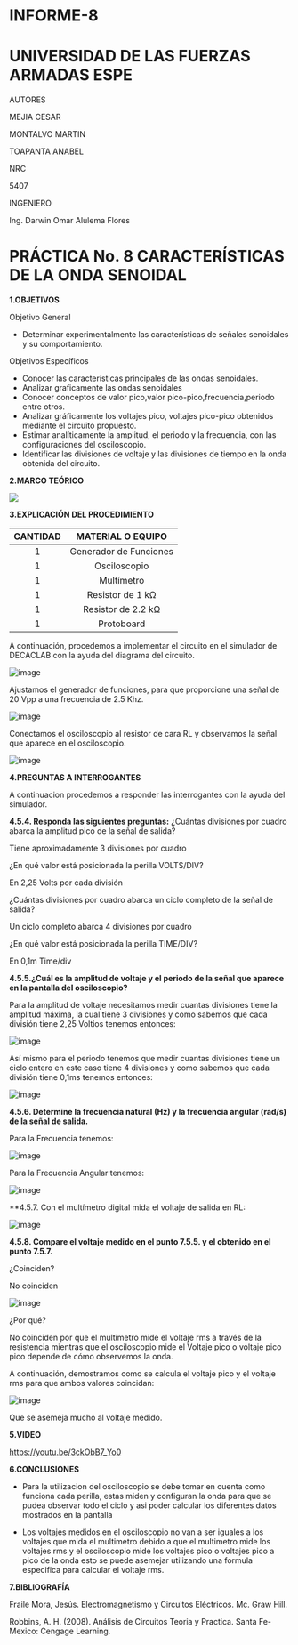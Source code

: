 # INFORME-8

</div>

# UNIVERSIDAD DE LAS FUERZAS ARMADAS ESPE

AUTORES

MEJIA CESAR

MONTALVO MARTIN

TOAPANTA ANABEL

NRC
  
5407

INGENIERO

Ing. Darwin Omar Alulema Flores

# PRÁCTICA No. 8 CARACTERÍSTICAS DE LA ONDA SENOIDAL
  
</div>

**1.OBJETIVOS**

Objetivo General

* Determinar experimentalmente las características de señales senoidales y su comportamiento.

Objetivos Específicos

* Conocer las características principales de las ondas senoidales.
* Analizar graficamente las ondas senoidales
* Conocer conceptos de valor pico,valor pico-pico,frecuencia,periodo entre otros.
* Analizar gráficamente los voltajes pico, voltajes pico-pico obtenidos mediante el circuito propuesto.
* Estimar analíticamente la amplitud, el periodo y la frecuencia, con las configuraciones del osciloscopio.
* Identificar las divisiones de voltaje y las divisiones de tiempo en la onda obtenida del circuito.


**2.MARCO TEÓRICO**

![](https://github.com/Anabeltoapanta/INFORME-LABORATORIO8/blob/main/MARCO%20TEORICO%20LABORATORIO%208-convertido_page-0001.jpg)  
 

**3.EXPLICACIÓN DEL PROCEDIMIENTO**

<div align="center">
     
|**CANTIDAD**|       **MATERIAL O EQUIPO**      |
|    :---:   |              :---:               | 
|      1     |       Generador de Funciones     |
|      1     |           Osciloscopio           |
|      1     |            Multímetro            |
|      1     |         Resistor de 1 kΩ         |
|      1     |        Resistor de 2.2 kΩ        |
|      1     |            Protoboard            |
  
</div>

A continuación, procedemos a implementar el circuito en el simulador de DECACLAB con la ayuda del diagrama del circuito.

![image](https://user-images.githubusercontent.com/85134094/132283743-1a993907-65b8-4672-8140-dea81fba1947.png)

Ajustamos el generador de funciones, para que proporcione una señal de 20 Vpp a una frecuencia de 2.5 Khz.

![image](https://user-images.githubusercontent.com/85134094/132283756-cc92fa60-7eea-49b7-9685-eb118b4d7230.png)

Conectamos el osciloscopio al resistor de cara RL y observamos la señal que aparece en el osciloscopio.

![image](https://user-images.githubusercontent.com/85134094/132283777-6d4d7d5e-c3db-46b4-85e4-c1eeac8584d7.png)

**4.PREGUNTAS A INTERROGANTES**

A continuacion procedemos a responder las interrogantes con la ayuda del simulador.

**4.5.4. Responda las siguientes preguntas:**
¿Cuántas divisiones por cuadro abarca la amplitud pico de la señal de salida?

Tiene aproximadamente 3 divisiones por cuadro

¿En qué valor está posicionada la perilla VOLTS/DIV?

En 2,25 Volts por cada división

¿Cuántas divisiones por cuadro abarca un ciclo completo de la señal de salida? 

Un ciclo completo abarca 4 divisiones por cuadro 

¿En qué valor está posicionada la perilla TIME/DIV?

En 0,1m Time/div

**4.5.5.¿Cuál es la amplitud de voltaje y el periodo de la señal que aparece en la pantalla del osciloscopio?**

Para la amplitud de voltaje necesitamos medir cuantas divisiones tiene la amplitud máxima, la cual tiene 3 divisiones y como sabemos que cada división tiene 2,25 Voltios tenemos entonces:

![image](https://user-images.githubusercontent.com/85134094/132284064-bcc06f85-87e9-4d05-ba4c-de7ddd482f66.png)

Así mismo para el periodo tenemos que medir cuantas divisiones tiene un ciclo entero en este caso tiene 4 divisiones y como sabemos que cada división tiene 0,1ms tenemos entonces:

![image](https://user-images.githubusercontent.com/85134094/132284040-9a2ac751-3293-469e-bc9e-ef8eaec274c2.png)

**4.5.6. Determine la frecuencia natural (Hz) y la frecuencia angular (rad/s) de la señal de salida.**

Para la Frecuencia tenemos:

![image](https://user-images.githubusercontent.com/85134094/132284125-748a544a-0d50-4575-af63-eedc3fe1358e.png)

Para la Frecuencia Angular tenemos:

![image](https://user-images.githubusercontent.com/85134094/132284137-61aa1054-f584-4e98-9157-fd73825ad996.png)

**4.5.7. Con el multímetro digital mida el voltaje de salida en RL: 

![image](https://user-images.githubusercontent.com/85134094/132284158-de516378-b413-46ef-87e3-59ac6ad37517.png)

**4.5.8. Compare el voltaje medido en el punto 7.5.5. y el obtenido en el punto 7.5.7.**

¿Coinciden? 

No coinciden

![image](https://user-images.githubusercontent.com/85134094/132284182-fab50e89-cae2-4150-9f91-862ce0074db2.png)

¿Por qué?

No coinciden por que el multímetro mide el voltaje rms a través de la resistencia mientras que el osciloscopio mide el Voltaje pico o voltaje pico pico depende de cómo observemos la onda.

A continuación, demostramos como se calcula el voltaje pico y el voltaje rms para que ambos valores coincidan:

![image](https://user-images.githubusercontent.com/85134094/132284245-473abd91-81e4-44f4-b2c7-066354424e19.png)

Que se asemeja mucho al voltaje medido.

**5.VIDEO**

https://youtu.be/3ckObB7_Yo0

**6.CONCLUSIONES**

* Para la utilizacion del osciloscopio se debe tomar en cuenta como funciona cada perilla, estas miden y configuran la onda para que se pudea observar todo el ciclo y asi poder calcular los diferentes datos mostrados en la pantalla

* Los voltajes medidos en el osciloscopio no van a ser iguales a los voltajes que mida el multimetro debido a que el multimetro mide los voltajes rms y el osciloscopio mide los voltajes pico o voltajes pico a pico de la onda esto se puede asemejar utilizando una formula especifica para calcular el voltaje rms.

**7.BIBLIOGRAFÍA**

Fraile Mora, Jesús. Electromagnetismo y Circuitos Eléctricos. Mc. Graw Hill.

Robbins, A. H. (2008). Análisis de Circuitos Teoria y Practica. Santa Fe-Mexico: Cengage Learning.

